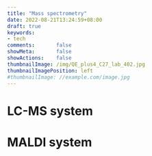 ```yaml
---
title: "Mass spectrometry"
date: 2022-08-21T13:24:59+08:00
draft: true
keywords:
- tech
comments:       false
showMeta:       false
showActions:    false
thumbnailImage: /img/QE_plus4_C27_lab_402.jpg
thumbnailImagePosition: left
#thumbnailImage: //example.com/image.jpg
---
```





# LC-MS system



# MALDI system

